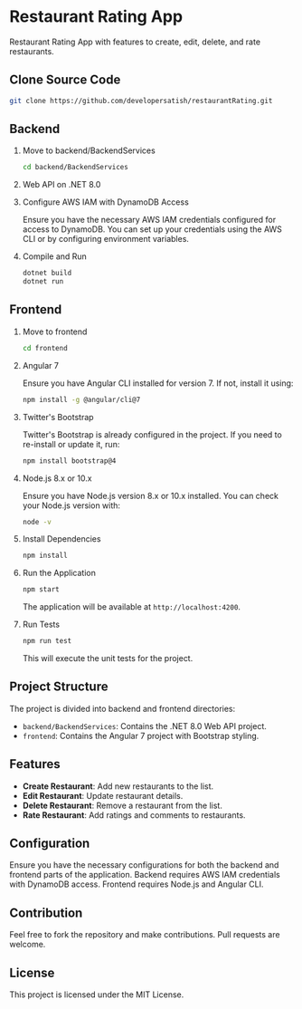 # Restaurant Rating App

Restaurant Rating App with features to create, edit, delete, and rate restaurants.

## Clone Source Code

```sh
git clone https://github.com/developersatish/restaurantRating.git
```

## Backend

1. Move to backend/BackendServices
   ```sh
   cd backend/BackendServices
   ```

2. Web API on .NET 8.0

3. Configure AWS IAM with DynamoDB Access

   Ensure you have the necessary AWS IAM credentials configured for access to DynamoDB. You can set up your credentials using the AWS CLI or by configuring environment variables.

4. Compile and Run

   ```sh
   dotnet build
   dotnet run
   ```

## Frontend

1. Move to frontend
   ```sh
   cd frontend
   ```

2. Angular 7

   Ensure you have Angular CLI installed for version 7. If not, install it using:

   ```sh
   npm install -g @angular/cli@7
   ```

3. Twitter's Bootstrap

   Twitter's Bootstrap is already configured in the project. If you need to re-install or update it, run:

   ```sh
   npm install bootstrap@4
   ```

4. Node.js 8.x or 10.x

   Ensure you have Node.js version 8.x or 10.x installed. You can check your Node.js version with:

   ```sh
   node -v
   ```

5. Install Dependencies

   ```sh
   npm install
   ```

6. Run the Application

   ```sh
   npm start
   ```

   The application will be available at `http://localhost:4200`.

7. Run Tests

   ```sh
   npm run test
   ```

   This will execute the unit tests for the project.

## Project Structure

The project is divided into backend and frontend directories:

- `backend/BackendServices`: Contains the .NET 8.0 Web API project.
- `frontend`: Contains the Angular 7 project with Bootstrap styling.

## Features

- **Create Restaurant**: Add new restaurants to the list.
- **Edit Restaurant**: Update restaurant details.
- **Delete Restaurant**: Remove a restaurant from the list.
- **Rate Restaurant**: Add ratings and comments to restaurants.

## Configuration

Ensure you have the necessary configurations for both the backend and frontend parts of the application. Backend requires AWS IAM credentials with DynamoDB access. Frontend requires Node.js and Angular CLI.

## Contribution

Feel free to fork the repository and make contributions. Pull requests are welcome.

## License

This project is licensed under the MIT License.
